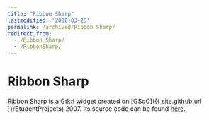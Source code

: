 ```yaml
---
title: "Ribbon Sharp"
lastmodified: '2008-03-25'
permalink: /archived/Ribbon_Sharp/
redirect_from:
  - /Ribbon_Sharp/
  - /RibbonSharp/
---
```


Ribbon Sharp
============

Ribbon Sharp is a Gtk\# widget created on [GSoC]({{ site.github.url }}/StudentProjects) 2007. Its source code can be found [here](http://mono-soc-2007.googlecode.com/svn/trunk/laurent/src/Ribbons/).

